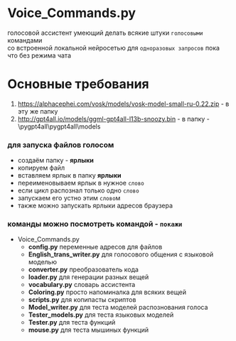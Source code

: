 # Voice_Commands.py

голосовой ассистент умеющий делать всякие штуки `голосовыми` командами  
со встроенной локальной нейросетью для `одноразовых запросов` пока что без режима чата

# Основные требования
1. https://alphacephei.com/vosk/models/vosk-model-small-ru-0.22.zip - в эту же папку  
2. http://gpt4all.io/models/ggml-gpt4all-l13b-snoozy.bin            - в папку - \pygpt4all\pygpt4all\models

### для запуска файлов голосом   
* создаём папку - **ярлыки** 
* копируем файл   
* вставляем ярлык в папку **ярлыки**                
* переименовываем ярлык в нужное `слово`     
* если цикл распознал только одно `слово`
* запускаем его устно этим `слово`м 
* также можно запускать ярлыки адресов браузера

### команды можно посмотреть командой - `покажи`

* Voice_Commands.py
  * **config.py**               переменные адресов для файлов
  * **English_trans_writer.py** для голосового общения с языковой моделью 
  * **converter.py**            преобразователь кода
  * **loader.py**               для генерации разных вещей
  * **vocabulary.py**           словарь ассистента
  * **Coloring.py**             просто напоминалка для всяких вещей 
  * **scripts.py**              для копипасты скриптов
  * **Model_writer.py**         для теста моделей распознования голоса
  * **Tester_models.py**        для теста языковых моделей 
  * **Tester.py**               для теста функций 
  * **mouse.py**                для теста мышиных функций






























